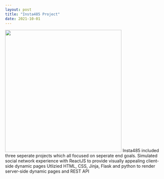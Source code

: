 ```yaml
---
layout: post
title: "Insta485 Project"
date: 2021-10-01
---
```

<img src="https://user-images.githubusercontent.com/55659935/146815137-37cc13fc-1824-44eb-9537-ce9bbe5e764a.png" width="380" height="400" border="0"></a>
Insta485 included three seperate projects which all focused on seperate end goals.
Simulated social network experience with ReactJS to provide visually appealing client-side dynamic pages
Utlizied HTML, CSS, Jinja, Flask and python to render server-side dynamic pages and REST API
